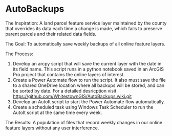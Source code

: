 # AutoBackups
The Inspiration: A land parcel feature service layer maintained by the county that overrides its data each time a change is made, which fails to preserve parent parcels and their related data fields. 

The Goal: To automatically save weekly backups of all online feature layers. 

The Process: 
1. Develop an arcpy script that will save the current layer with the date in its field name. This script runs in a python notebook saved in an ArcGIS Pro project that contains the online layers of interest.
2. Create a Power Automate flow to run the script. It also must save the file to a shared OneDrive location where all backups will be stored, and can be sorted by date. For a detailed desricption visit https://github.com/WhitestownGIS/AutoBackups.wiki.git
3. Develop an AutoIt script to start the Power Automate flow automatically.
4. Create a scheduled task using Windows Task Scheduler to run the AutoIt script at the same time every week.

The Results: A population of files that record weekly changes in our online feature layers without any user interference.

